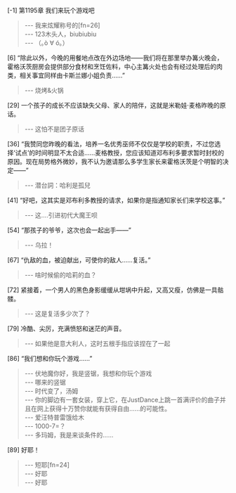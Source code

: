
[-1] 第1195章 我们来玩个游戏吧
>--- 我来炫耀称号的[fn=26]<br>
>--- 123木头人，biubiubiu<br>
>--- （｡ò ∀ ó｡）<br>

[6] “除此以外，今晚的用餐地点改在外边场地——我们将在那里举办篝火晚会，霍格沃茨厨房会提供部分食材和烹饪佐料，中心主篝火处也会有经过处理后的肉类，相关事宜同样由卡斯兰娜小姐负责……”
>--- 烧烤&火锅<br>

[29] 一个孩子的成长不应该缺失父母、家人的陪伴，这就是米勒娃·麦格昨晚的原话。
>--- 这怕不是团子原话<br>

[36] “我赞同您昨晚的看法，培养一名优秀巫师不仅仅是学校的职责，不过您选择‘试点’的时间明显不太合适……麦格教授，您应该知道邓布利多要求暂时封校的原因。现在局势格外微妙，我不认为邀请那么多学生家长来霍格沃茨是个明智的决定——”
>--- 潜台詞：哈利是孤兒<br>

[41] “好吧，这其实是邓布利多教授的请求，如果你是指通知家长们来学校这事。”
>--- 这....引进初代大魔王呗<br>

[54] “那孩子的爷爷，这次也会一起出手——”
>--- 乌拉！<br>

[67] “仇敌的血，被迫献出，可使你的敌人……复活。”
>--- 啥时候偷的哈莉的血？<br>

[72] 紧接着，一个男人的黑色身影缓缓从坩埚中升起，又高又瘦，仿佛是一具骷髅。
>--- 这是复活多少次了？<br>

[79] 冷酷、尖厉，充满愤怒和迷茫的声音。
>--- 如果他是意大利人，这时五根手指应该捏在了一起<br>

[86] “我们想和你玩个游戏……”
>--- 伏地魔你好，我是竖锯，我想和你玩个游戏<br>
>--- 哪来的竖锯<br>
>--- 时代变了，汤姆<br>
>--- 你的脚边有一套女装，穿上它，在JustDance上跳一首满评价的曲子并且在网上获得十万赞你就能有获得自由……的可能性。<br>
>--- 爱汪特普雷饿给木<br>
>--- 1000-7=？<br>
>--- 多玛姆，我是来谈条件的......<br>

[89] 好耶！
>--- 短耶[fn=24]<br>
>--- 好耶<br>
>--- 好耶<br>

